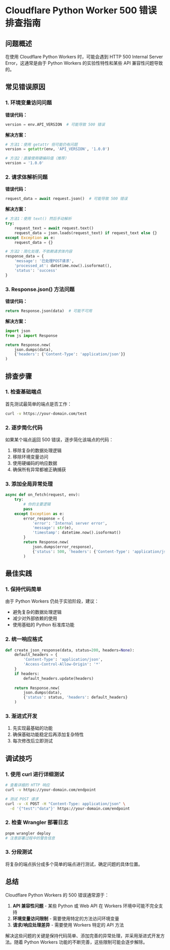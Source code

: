 # Cloudflare Python Worker 500 错误排查指南

## 问题概述

在使用 Cloudflare Python Workers 时，可能会遇到 HTTP 500 Internal Server Error，这通常是由于 Python Workers 的实验性特性和某些 API 兼容性问题导致的。

## 常见错误原因

### 1. 环境变量访问问题

**错误代码：**

```python
version = env.API_VERSION  # 可能导致 500 错误
```

**解决方案：**

```python
# 方法1：使用 getattr 但可能仍有问题
version = getattr(env, 'API_VERSION', '1.0.0')

# 方法2：直接使用硬编码值（推荐）
version = '1.0.0'
```

### 2. 请求体解析问题

**错误代码：**

```python
request_data = await request.json()  # 可能导致 500 错误
```

**解决方案：**

```python
# 方法1：使用 text() 然后手动解析
try:
    request_text = await request.text()
    request_data = json.loads(request_text) if request_text else {}
except Exception as e:
    request_data = {}

# 方法2：简化处理，不依赖请求体内容
response_data = {
    'message': '已处理POST请求',
    'processed_at': datetime.now().isoformat(),
    'status': 'success'
}
```

### 3. Response.json() 方法问题

**错误代码：**

```python
return Response.json(data)  # 可能不可用
```

**解决方案：**

```python
import json
from js import Response

return Response.new(
    json.dumps(data), 
    {'headers': {'Content-Type': 'application/json'}}
)
```

## 排查步骤

### 1. 检查基础端点

首先测试最简单的端点是否工作：

```bash
curl -v https://your-domain.com/test
```

### 2. 逐步简化代码

如果某个端点返回 500 错误，逐步简化该端点的代码：

1. 移除复杂的数据处理逻辑
2. 移除环境变量访问
3. 使用硬编码的响应数据
4. 确保所有异常都被正确捕获

### 3. 添加全局异常处理

```python
async def on_fetch(request, env):
    try:
        # 你的主要逻辑
        pass
    except Exception as e:
        error_response = {
            'error': 'Internal server error',
            'message': str(e),
            'timestamp': datetime.now().isoformat()
        }
        return Response.new(
            json.dumps(error_response), 
            {'status': 500, 'headers': {'Content-Type': 'application/json'}}
        )
```

## 最佳实践

### 1. 保持代码简单

由于 Python Workers 仍处于实验阶段，建议：

- 避免复杂的数据处理逻辑
- 减少对外部依赖的使用
- 使用基础的 Python 标准库功能

### 2. 统一响应格式

```python
def create_json_response(data, status=200, headers=None):
    default_headers = {
        'Content-Type': 'application/json',
        'Access-Control-Allow-Origin': '*'
    }
    if headers:
        default_headers.update(headers)
    
    return Response.new(
        json.dumps(data),
        {'status': status, 'headers': default_headers}
    )
```

### 3. 渐进式开发

1. 先实现最基础的功能
2. 确保基础功能稳定后再添加复杂特性
3. 每次修改后立即测试

## 调试技巧

### 1. 使用 curl 进行详细测试

```bash
# 查看详细的 HTTP 响应
curl -v https://your-domain.com/endpoint

# 测试 POST 请求
curl -v -X POST -H "Content-Type: application/json" \
  -d '{"test":"data"}' https://your-domain.com/endpoint
```

### 2. 检查 Wrangler 部署日志

```bash
pnpm wrangler deploy
# 注意部署过程中的警告信息
```

### 3. 分段测试

将复杂的端点拆分成多个简单的端点进行测试，确定问题的具体位置。

## 总结

Cloudflare Python Workers 的 500 错误通常源于：

1. **API 兼容性问题** - 某些 Python 或 Web API 在 Workers 环境中可能不完全支持
2. **环境变量访问限制** - 需要使用特定的方法访问环境变量
3. **请求/响应处理差异** - 需要使用 Workers 特定的 API 方法

解决这些问题的关键是保持代码简单、添加完善的异常处理，并采用渐进式开发方法。随着 Python Workers 功能的不断完善，这些限制可能会逐步解除。
